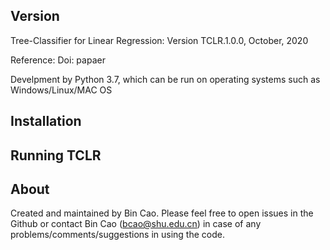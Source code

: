 ## Version
Tree-Classifier for Linear Regression:
Version TCLR.1.0.0, October, 2020

Reference:
Doi: papaer

Develpment by Python 3.7, which can be run on operating systems such as Windows/Linux/MAC OS
## Installation

## Running TCLR

## About
Created and maintained by Bin Cao. Please feel free to open issues in the Github or contact Bin Cao
(bcao@shu.edu.cn) in case of any problems/comments/suggestions in using the code.
